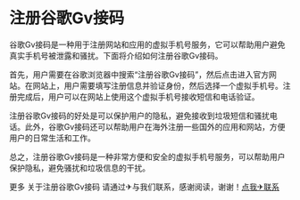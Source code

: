 # 注册谷歌Gv接码

谷歌Gv接码是一种用于注册网站和应用的虚拟手机号服务，它可以帮助用户避免真实手机号被泄露和骚扰。下面将介绍如何注册谷歌Gv接码。

首先，用户需要在谷歌浏览器中搜索“注册谷歌Gv接码”，然后点击进入官方网站。在网站上，用户需要填写注册信息并验证身份，然后选择一个虚拟手机号。注册完成后，用户可以在网站上使用这个虚拟手机号接收短信和电话验证。

注册谷歌Gv接码的好处是可以保护用户的隐私，避免接收到垃圾短信和骚扰电话。此外，谷歌Gv接码还可以帮助用户在海外注册一些国外的应用和网站，方便用户的日常生活和工作。

总之，注册谷歌Gv接码是一种非常方便和安全的虚拟手机号服务，可以帮助用户保护隐私，避免骚扰和垃圾信息的干扰。

更多 关于注册谷歌Gv接码 请通过✈与我们联系，感谢阅读，谢谢！[点我✈联系](https://add.k02.cc)